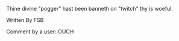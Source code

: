 Thine divine "pogger" hast been banneth on "twitch" thy is woeful.












Written By FSB

Comment by a user: OUCH